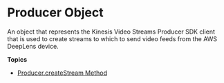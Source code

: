 # Producer Object<a name="dkv-producer-object"></a>

An object that represents the Kinesis Video Streams Producer SDK client that is used to create streams to which to send video feeds from the AWS DeepLens device\.

**Topics**
+ [Producer\.createStream Method](dkv-producer-object-create-stream-method.md)